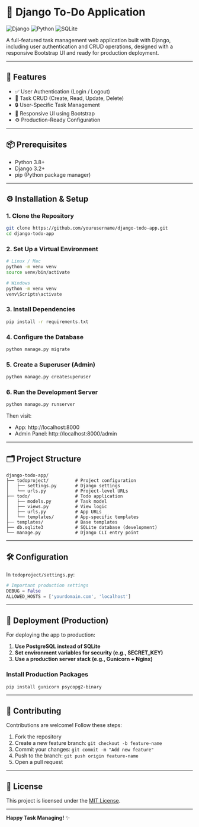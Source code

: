 # 📝 Django To-Do Application

![Django](https://img.shields.io/badge/Django-3.2-green)
![Python](https://img.shields.io/badge/Python-3.8%2B-blue)
![SQLite](https://img.shields.io/badge/Database-SQLite-lightgrey)

A full-featured task management web application built with Django, including user authentication and CRUD operations, designed with a responsive Bootstrap UI and ready for production deployment.

---

## 🚀 Features

- ✅ User Authentication (Login / Logout)
- 📝 Task CRUD (Create, Read, Update, Delete)
- 🔒 User-Specific Task Management
- 🎨 Responsive UI using Bootstrap
- ⚙️ Production-Ready Configuration

---

## 📦 Prerequisites

- Python 3.8+
- Django 3.2+
- pip (Python package manager)

---

## ⚙️ Installation & Setup

### 1. Clone the Repository

```bash
git clone https://github.com/yourusername/django-todo-app.git
cd django-todo-app
```

### 2. Set Up a Virtual Environment

```bash
# Linux / Mac
python -m venv venv
source venv/bin/activate

# Windows
python -m venv venv
venv\Scripts\activate
```

### 3. Install Dependencies

```bash
pip install -r requirements.txt
```

### 4. Configure the Database

```bash
python manage.py migrate
```

### 5. Create a Superuser (Admin)

```bash
python manage.py createsuperuser
```

### 6. Run the Development Server

```bash
python manage.py runserver
```

Then visit:

- App: http://localhost:8000  
- Admin Panel: http://localhost:8000/admin

---

## 🗂️ Project Structure

```
django-todo-app/
├── todoproject/          # Project configuration
│   ├── settings.py       # Django settings
│   └── urls.py           # Project-level URLs
├── todo/                 # Todo application
│   ├── models.py         # Task model
│   ├── views.py          # View logic
│   ├── urls.py           # App URLs
│   └── templates/        # App-specific templates
├── templates/            # Base templates
├── db.sqlite3            # SQLite database (development)
└── manage.py             # Django CLI entry point
```

---

## 🛠️ Configuration

In `todoproject/settings.py`:

```python
# Important production settings
DEBUG = False
ALLOWED_HOSTS = ['yourdomain.com', 'localhost']
```

---

## 🚢 Deployment (Production)

For deploying the app to production:

1. **Use PostgreSQL instead of SQLite**
2. **Set environment variables for security (e.g., SECRET_KEY)**
3. **Use a production server stack (e.g., Gunicorn + Nginx)**

### Install Production Packages

```bash
pip install gunicorn psycopg2-binary
```

---

## 🤝 Contributing

Contributions are welcome! Follow these steps:

1. Fork the repository
2. Create a new feature branch: `git checkout -b feature-name`
3. Commit your changes: `git commit -m "Add new feature"`
4. Push to the branch: `git push origin feature-name`
5. Open a pull request

---

## 📄 License

This project is licensed under the [MIT License](LICENSE).

---

**Happy Task Managing!** ✨
